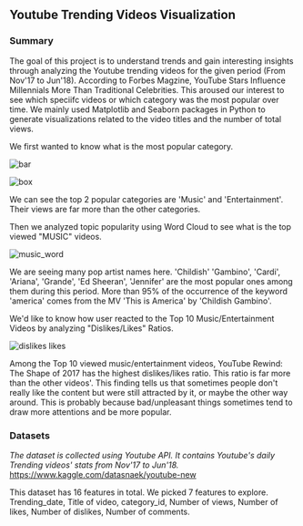 ## Youtube Trending Videos Visualization

### Summary
The goal of this project is to understand trends and gain interesting insights through analyzing the Youtube trending videos for the given period (From Nov'17 to Jun'18). According to Forbes Magzine, YouTube Stars Influence Millennials More Than
Traditional Celebrities. This aroused our interest to see which speciifc videos or which category was the most popular over time. We mainly used Matplotlib and Seaborn packages in Python to generate visualizations related to the video titles and the number of total views. 

We first wanted to know what is the most popular category.


![bar](https://user-images.githubusercontent.com/33774515/43359380-5909a6ce-9256-11e8-9a2e-f45ff9ff46fb.png)



![box](https://user-images.githubusercontent.com/33774515/43359384-71e52e02-9256-11e8-83b0-5c8fac5aba6b.png)



We can see the top 2 popular categories are 'Music' and 'Entertainment'. Their views are far more than the other categories. 

Then we analyzed topic popularity using Word Cloud to see what is the top viewed "MUSIC" videos.



![music_word](https://user-images.githubusercontent.com/33774515/43359385-79250afc-9256-11e8-96e0-edf797b29538.png)


We are seeing many pop artist names here. 'Childish' 'Gambino', 'Cardi', 'Ariana', 'Grande', 'Ed Sheeran', 'Jennifer' are the most popular ones among them during this period. More than 95% of the occurrence of the keyword 'america' comes from the MV 'This is America' by 'Childish Gambino'.

We'd like to know how user reacted to the Top 10 Music/Entertainment Videos by analyzing "Dislikes/Likes" Ratios.

![dislikes likes](https://user-images.githubusercontent.com/33774515/43359345-c0ab2650-9255-11e8-8dc8-a673404e3aff.png)

Among the Top 10 viewed music/entertainment videos, YouTube Rewind: The Shape of 2017 has the highest dislikes/likes ratio. This ratio is far more than the other videos'. This finding tells us that sometimes people don't really like the content but were still attracted by it, or maybe the other way around. This is probably because bad/unpleasant things sometimes tend to draw more attentions and be more popular. 


### Datasets
*The dataset is collected using Youtube API. It contains Youtube's daily Trending videos' stats from Nov'17 to Jun'18.*
https://www.kaggle.com/datasnaek/youtube-new

This dataset has 16 features in total. We picked 7 features to explore. 
Trending_date, Title of video, category_id, Number of views, Number of likes, Number of dislikes, Number of comments.

